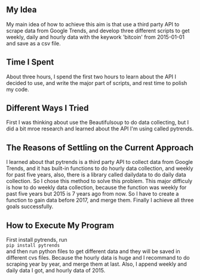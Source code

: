 ## My Idea
My main idea of how to achieve this aim is that use a third party API to scrape data from Google Trends, and develop three different scripts to get weekly, daily and hourly data with the keywork 'bitcoin' from 2015-01-01 and save as a csv file. 

## Time I Spent
About three hours, I spend the first two hours to learn about the API I decided to use, and write the major part of scripts, and rest time to polish my code.

## Different Ways I Tried
First I was thinking about use the Beautifulsoup to do data collecting, but I did a bit mroe research and learned about the API I'm using called pytrends.

## The Reasons of Settling on the Current Approach
I learned about that pytrends is a third party API to collect data from Google Trends, and it has built-in functions to do hourly data collection, and weekly for past five years, also, there is a library called dailydata to do daily data collection. So I chose this method to solve this problem. This major difficuly is how to do weekly data collection, because the function was weekly for past five years but 2015 is 7 years ago from now. So I have to create a function to gain data before 2017, and merge them. Finally I achieve all three goals successfully.

## How to Execute My Program
First install pytrends, run <br>
`pip install pytrends` <br>
and then run python files to get different data and they will be saved in different cvs files. Because the hourly data is huge and I recommand to do scraping year by year, and merge them at last. Also, I append weekly and daily data I got, and hourly data of 2015.

